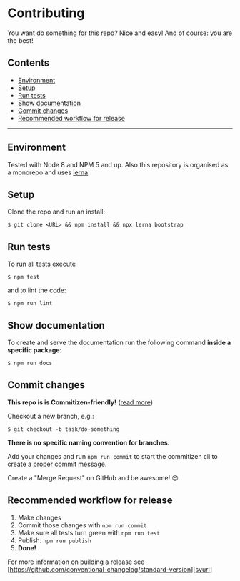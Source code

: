 # Contributing

You want do something for this repo? Nice and easy! And of course: you
are the best!

## Contents

* [Environment](#environment)
* [Setup](#setup)
* [Run tests](#run-tests)
* [Show documentation](#show-documentation)
* [Commit changes](#commit-changes)
* [Recommended workflow for release](#recommended-workflow-for-release)

* * *

## Environment

Tested with Node 8 and NPM 5 and up. Also this repository is organised as a monorepo and uses [lerna][lnurl].

## Setup

Clone the repo and run an install:

```shell
$ git clone <URL> && npm install && npx lerna bootstrap
```

## Run tests

To run all tests execute

```shell
$ npm test
```

and to lint the code:

```shell
$ npm run lint
```

## Show documentation

To create and serve the documentation run the following command **inside a specific package**:

```shell
$ npm run docs
```

## Commit changes

**This repo is is Commitizen-friendly!** ([read more][czcli])

Checkout a new branch, e.g.:

```shell
$ git checkout -b task/do-something
```

**There is no specific naming convention for branches.**

Add your changes and run `npm run commit` to start the commitizen cli to create a proper commit message.

Create a "Merge Request" on GitHub and be awesome! 😎

## Recommended workflow for release

1. Make changes
2. Commit those changes with `npm run commit`
3. Make sure all tests turn green with `npm run test`
4. Publish: `npm run publish`
5. **Done!**

For more information on building a release see [https://github.com/conventional-changelog/standard-version][svurl]

[lnurl]: https://github.com/lerna/lerna
[czcli]: http://commitizen.github.io/cz-cli/
[svurl]: https://github.com/conventional-changelog/standard-version
